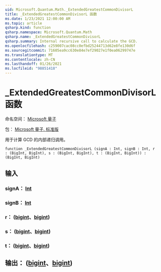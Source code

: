 ```yaml
---
uid: Microsoft.Quantum.Math._ExtendedGreatestCommonDivisorL
title: _ExtendedGreatestCommonDivisorL 函数
ms.date: 1/23/2021 12:00:00 AM
ms.topic: article
qsharp.kind: function
qsharp.namespace: Microsoft.Quantum.Math
qsharp.name: _ExtendedGreatestCommonDivisorL
qsharp.summary: Internal recursive call to calculate the GCD.
ms.openlocfilehash: c259007cac08cc0efbd25244713d62e8fe130d6f
ms.sourcegitcommit: 71605ea9cc630e84e7ef29027e1f0ea06299747e
ms.translationtype: MT
ms.contentlocale: zh-CN
ms.lasthandoff: 01/26/2021
ms.locfileid: "98851418"
---
```

# <a name="_extendedgreatestcommondivisorl-function"></a>_ExtendedGreatestCommonDivisorL 函数

命名空间： [Microsoft 量子](xref:Microsoft.Quantum.Math)

包： [Microsoft 量子. 标准版](https://nuget.org/packages/Microsoft.Quantum.Standard)


用于计算 GCD 的内部递归调用。

```qsharp
function _ExtendedGreatestCommonDivisorL (signA : Int, signB : Int, r : (BigInt, BigInt), s : (BigInt, BigInt), t : (BigInt, BigInt)) : (BigInt, BigInt)
```


## <a name="input"></a>输入

### <a name="signa--int"></a>signA： [Int](xref:microsoft.quantum.lang-ref.int)




### <a name="signb--int"></a>signB： [Int](xref:microsoft.quantum.lang-ref.int)




### <a name="r--bigintbigint"></a>r： ([bigint](xref:microsoft.quantum.lang-ref.bigint)、[bigint](xref:microsoft.quantum.lang-ref.bigint)) 




### <a name="s--bigintbigint"></a>s： ([bigint](xref:microsoft.quantum.lang-ref.bigint)、[bigint](xref:microsoft.quantum.lang-ref.bigint)) 




### <a name="t--bigintbigint"></a>t： ([bigint](xref:microsoft.quantum.lang-ref.bigint)、[bigint](xref:microsoft.quantum.lang-ref.bigint)) 





## <a name="output--bigintbigint"></a>输出： ([bigint](xref:microsoft.quantum.lang-ref.bigint)、[bigint](xref:microsoft.quantum.lang-ref.bigint)) 

